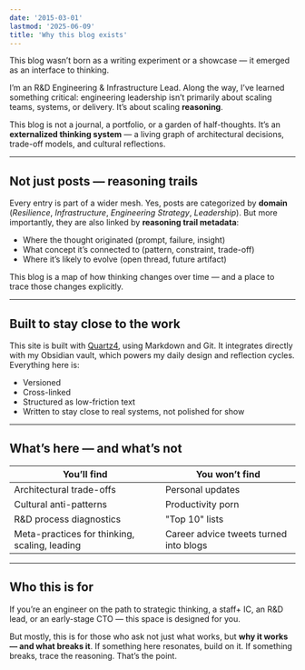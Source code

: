 ```yaml
---
date: '2015-03-01'
lastmod: '2025-06-09'
title: 'Why this blog exists'
---
```


This blog wasn’t born as a writing experiment or a showcase — it emerged as an interface to thinking.

I’m an R&D Engineering & Infrastructure Lead. Along the way, I’ve learned something critical: engineering leadership isn’t primarily about scaling teams, systems, or delivery. It’s about scaling **reasoning**.

This blog is not a journal, a portfolio, or a garden of half-thoughts. It’s an **externalized thinking system** — a living graph of architectural decisions, trade-off models, and cultural reflections.

---

## Not just posts — reasoning trails

Every entry is part of a wider mesh.
Yes, posts are categorized by **domain** (*Resilience*, *Infrastructure*, *Engineering Strategy*, *Leadership*).
But more importantly, they are also linked by **reasoning trail metadata**:

- Where the thought originated (prompt, failure, insight)
- What concept it’s connected to (pattern, constraint, trade-off)
- Where it’s likely to evolve (open thread, future artifact)

This blog is a map of how thinking changes over time — and a place to trace those changes explicitly.

---

## Built to stay close to the work

This site is built with [Quartz4](https://quartz.jzhao.xyz), using Markdown and Git.
It integrates directly with my Obsidian vault, which powers my daily design and reflection cycles.
Everything here is:

- Versioned
- Cross-linked
- Structured as low-friction text
- Written to stay close to real systems, not polished for show

---

## What’s here — and what’s not

| You’ll find                                   |  You won’t find                         | 
|-----------------------------------------------|-----------------------------------------|
| Architectural trade-offs                      |  Personal updates                       |
| Cultural anti-patterns                        |  Productivity porn                      |
| R&D process diagnostics                       |  "Top 10" lists                         |
| Meta-practices for thinking, scaling, leading |  Career advice tweets turned into blogs |

---

## Who this is for

If you’re an engineer on the path to strategic thinking, a staff+ IC, an R&D lead, or an early-stage CTO — this space is designed for you.

But mostly, this is for those who ask not just what works, but **why it works — and what breaks it**. If something here resonates, build on it. If something breaks, trace the reasoning. That’s the point.